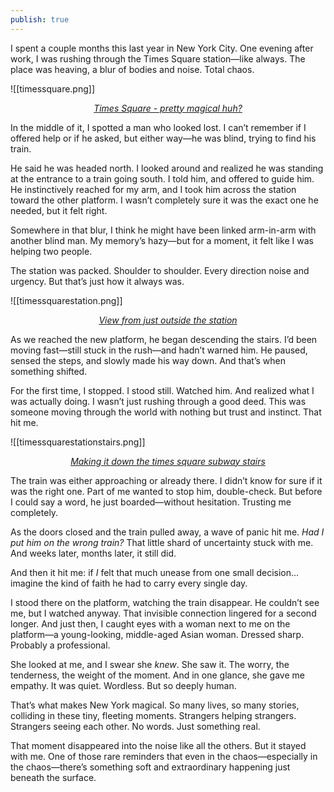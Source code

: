 ```yaml
---
publish: true
---
```

I spent a couple months this last year in New York City. One evening after work, I was rushing through the Times Square station—like always. The place was heaving, a blur of bodies and noise. Total chaos.

![[timessquare.png]]
<div style="text-align:center"> <em><a href = "https://commons.wikimedia.org/wiki/File:Crowd_is_equal_to_Times_Square_-_panoramio.jpg"> Times Square - pretty magical huh?</a></em></div>

In the middle of it, I spotted a man who looked lost. I can’t remember if I offered help or if he asked, but either way—he was blind, trying to find his train.

He said he was headed north. I looked around and realized he was standing at the entrance to a train going south. I told him, and offered to guide him. He instinctively reached for my arm, and I took him across the station toward the other platform. I wasn’t completely sure it was the exact one he needed, but it felt right.

Somewhere in that blur, I think he might have been linked arm-in-arm with another blind man. My memory’s hazy—but for a moment, it felt like I was helping two people.

The station was packed. Shoulder to shoulder. Every direction noise and urgency. But that’s just how it always was.

![[timessquarestation.png]]
<div style="text-align: center;"><em><a href = "https://commons.wikimedia.org/wiki/File:Times_Square_%E2%80%93_42nd_Street_NYC_Subway_Station_entrance.jpg">View from just outside the station</a></em></div>

As we reached the new platform, he began descending the stairs. I’d been moving fast—still stuck in the rush—and hadn’t warned him. He paused, sensed the steps, and slowly made his way down. And that’s when something shifted.

For the first time, I stopped. I stood still. Watched him. And realized what I was actually doing. I wasn’t just rushing through a good deed. This was someone moving through the world with nothing but trust and instinct. That hit me.

![[timessquarestationstairs.png]]
<div style="text-align: center;"><em><a href ="https://commons.wikimedia.org/wiki/File:Times_Square_NYC_subway_014.JPG">Making it down the times square subway stairs</a></em></div>

The train was either approaching or already there. I didn’t know for sure if it was the right one. Part of me wanted to stop him, double-check. But before I could say a word, he just boarded—without hesitation. Trusting me completely.

As the doors closed and the train pulled away, a wave of panic hit me. _Had I put him on the wrong train?_ That little shard of uncertainty stuck with me. And weeks later, months later, it still did.

And then it hit me: if _I_ felt that much unease from one small decision… imagine the kind of faith he had to carry every single day.

I stood there on the platform, watching the train disappear. He couldn’t see me, but I watched anyway. That invisible connection lingered for a second longer. And just then, I caught eyes with a woman next to me on the platform—a young-looking, middle-aged Asian woman. Dressed sharp. Probably a professional.

She looked at me, and I swear she _knew_. She saw it. The worry, the tenderness, the weight of the moment. And in one glance, she gave me empathy. It was quiet. Wordless. But so deeply human.

That’s what makes New York magical. So many lives, so many stories, colliding in these tiny, fleeting moments. Strangers helping strangers. Strangers seeing each other. No words. Just something real.

That moment disappeared into the noise like all the others. But it stayed with me. One of those rare reminders that even in the chaos—especially in the chaos—there’s something soft and extraordinary happening just beneath the surface.